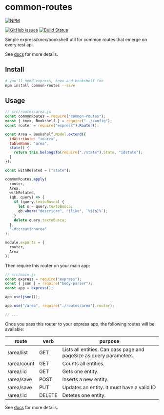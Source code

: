 # common-routes

[![NPM](https://nodei.co/npm/common-routes.png?compact=true)](https://npmjs.org/package/common-routes)

[![GitHub issues](https://img.shields.io/github/issues/sombriks/common-routes.svg)](https://github.com/sombriks/common-routes/issues)
[![Build Status](https://travis-ci.org/sombriks/common-routes.svg?branch=master)](https://travis-ci.org/sombriks/common-routes)

Simple express/knex/bookshelf util for common routes that emerge on every rest api.

See [docs](docs/OVERVIEW.md) for more details.

## Install

```bash
# you'll need express, knex and bookshelf too
npm install common-routes --save
```

## Usage

```javascript
// src/routes/area.js
const commonRoutes = require("common-routes");
const { knex, Bookshelf } = require("../config");
const router = require("express").Router();

const Area = Bookshelf.Model.extend({
  idAttribute: "idarea",
  tableName: "area",
  state() {
    return this.belongsTo(require("./state").State, "idstate");
  }
});

const withRelated = ["state"];

commonRoutes.apply(
  router,
  Area,
  withRelated,
  (qb, query) => {
    if (query.textoBusca) {
      let s = query.textoBusca;
      qb.where("descricao", "ilike", `%${s}%`);
    }
    delete query.textoBusca;
  },
  "-dtcreationarea"
);

module.exports = {
  router,
  Area
};
```

Then require this router on your main app:

```javascript
// src/main.js
const express = require("express");
const { json } = require("body-parser");
const app = express();

app.use(json());

app.use("/area", require("./routes/area").router);

// ...
```

Once you pass this router to your express app, the following routes will be available:

| route       | verb   | purpose                                                             |
| ----------- | ------ | ------------------------------------------------------------------- |
| /area/list  | GET    | Lists all entities. Can pass page and pageSize as query parameters. |
| /area/count | GET    | Counts all entities.                                                |
| /area/:id   | GET    | Gets one entity.                                                    |
| /area/save  | POST   | Inserts a new entity.                                               |
| /area/save  | PUT    | Updates an entity. It must have a valid ID                          |
| /area/:id   | DELETE | Detetes one entity.                                                 |

See [docs](docs/OVERVIEW.md) for more details.